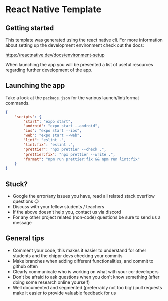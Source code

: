 # React Native Template

## Getting started

This template was generated using the react native cli.
For more information about setting up the development environment check out the docs:

https://reactnative.dev/docs/environment-setup

When launching the app you will be presented a list of useful resources regarding further development of the app.

## Launching the app

Take a look at the `package.json` for the various launch/lint/format commands.

```json
{
	"scripts": {
		"start": "expo start",
		"android": "expo start --android",
		"ios": "expo start --ios",
		"web": "expo start --web",
		"lint": "eslint .",
		"lint:fix": "eslint .",
		"prettier": "npx prettier --check .",
		"prettier:fix": "npx prettier --write .",
		"format": "npm run prettier:fix && npm run lint:fix"
	}
}
```

## Stuck?

- Google the error/any issues you have, read all related stack overflow questions 😉
- Discuss with your fellow students / teachers
- If the above doesn't help you, contact us via discord
- For any other project related (non-code) questions be sure to send us a message

## General tips

- Comment your code, this makes it easier to understand for other students and the chippr devs checking your commits
- Make branches when adding different functionalities, and commit to github often
- Clearly communicate who is working on what with your co-developers
- Don't be afraid to ask questions when you don't know something (after doing some research online yourself)
- Well documented and segmented (preferrably not too big!) pull requests make it easier to provide valuable feedback for us
